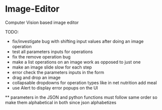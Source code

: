 # Image-Editor

Computer Vision based image editor

TODO:

- fix/investigate bug with shifting input values after doing an image operation
- test all parameters inputs for operations
- fix the remove operation bug
- make a list operations on an image work as opposed to just one
- make an image slide slow for each step
- error check the parameters inputs in the form
- drag and drop an image
- collapsable dropdowns for operation types like in net nutrition add meal
- use Alert to display error popups on the UI

\*\* parameters in the JSON and python functions must follow same order so make them alphabetical in both since json alphabetizes

